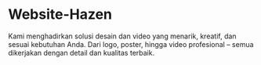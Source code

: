 # Website-Hazen
Kami menghadirkan solusi desain dan video yang menarik, kreatif, dan sesuai kebutuhan Anda. Dari logo, poster, hingga video profesional – semua dikerjakan dengan detail dan kualitas terbaik.
